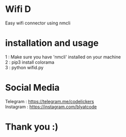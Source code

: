 # Wifi D
Easy wifi connector using nmcli                              

# installation and usage
1 : Make sure you have 'nmcli' installed on your machine             
2 : pip3 install colorama            
3 : python wifid.py               

# Social Media
Telegram  : https://telegram.me/codelickers             
Instagram : https://instagram.com/blyatcode               

# Thank you :)
